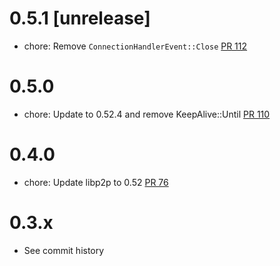 # 0.5.1 [unrelease]
- chore: Remove `ConnectionHandlerEvent::Close` [PR 112]

[PR 112]: https://github.com/dariusc93/rust-ipfs/pull/112

# 0.5.0
- chore: Update to 0.52.4 and remove KeepAlive::Until [PR 110]

[PR 110]: https://github.com/dariusc93/rust-ipfs/pull/110

# 0.4.0
- chore: Update libp2p to 0.52 [PR 76]

[PR 76]: https://github.com/dariusc93/rust-ipfs/pull/76

# 0.3.x
- See commit history